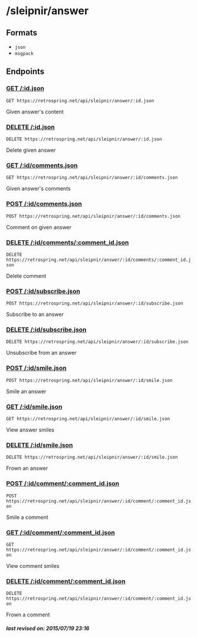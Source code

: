 # /sleipnir/answer

## Formats

- `json`
- `msgpack`

## Endpoints

### [GET /:id.json](answer/:id.md)

`GET https://retrospring.net/api/sleipnir/answer/:id.json`

Given answer's content

### [DELETE /:id.json](answer/:id.md)

`DELETE https://retrospring.net/api/sleipnir/answer/:id.json`

Delete given answer

### [GET /:id/comments.json](answer/:id/comments.md)

`GET https://retrospring.net/api/sleipnir/answer/:id/comments.json`

Given answer's comments

### [POST /:id/comments.json](answer/:id/comments.md)

`POST https://retrospring.net/api/sleipnir/answer/:id/comments.json`

Comment on given answer

### [DELETE /:id/comments/:comment_id.json](answer/:id/comments/:comment_id.md)

`DELETE https://retrospring.net/api/sleipnir/answer/:id/comments/:comment_id.json`

Delete comment

### [POST /:id/subscribe.json](answer/:id/subscribe.md)

`POST https://retrospring.net/api/sleipnir/answer/:id/subscribe.json`

Subscribe to an answer

### [DELETE /:id/subscribe.json](answer/:id/subscribe.md)

`DELETE https://retrospring.net/api/sleipnir/answer/:id/subscribe.json`

Unsubscribe from an answer

### [POST /:id/smile.json](answer/:id/smile.md)

`POST https://retrospring.net/api/sleipnir/answer/:id/smile.json`

Smile an answer

### [GET /:id/smile.json](answer/:id/smile.md)

`GET https://retrospring.net/api/sleipnir/answer/:id/smile.json`

View answer smiles

### [DELETE /:id/smile.json](answer/:id/smile.md)

`DELETE https://retrospring.net/api/sleipnir/answer/:id/smile.json`

Frown an answer

### [POST /:id/comment/:comment_id.json](answer/:id/comment/:comment_id.md)

`POST https://retrospring.net/api/sleipnir/answer/:id/comment/:comment_id.json`

Smile a comment

### [GET /:id/comment/:comment_id.json](answer/:id/comment/:comment_id.md)

`GET https://retrospring.net/api/sleipnir/answer/:id/comment/:comment_id.json`

View comment smiles

### [DELETE /:id/comment/:comment_id.json](answer/:id/comment/:comment_id.md)

`DELETE https://retrospring.net/api/sleipnir/answer/:id/comment/:comment_id.json`

Frown a comment

##### last revised on: 2015/07/19 23:16
